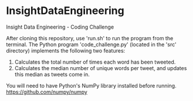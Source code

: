 # InsightDataEngineering
Insight Data Engineering - Coding Challenge

After cloning this repository, use 'run.sh' to run the program from the terminal. The Python program 'code_challenge.py' (located in the 'src' directory) implements the following two features:
  1. Calculates the total number of times each word has been tweeted.
  2. Calculates the median number of unique words per tweet, and updates this median as tweets come in.

You will need to have Python's NumPy library installed before running.
https://github.com/numpy/numpy
